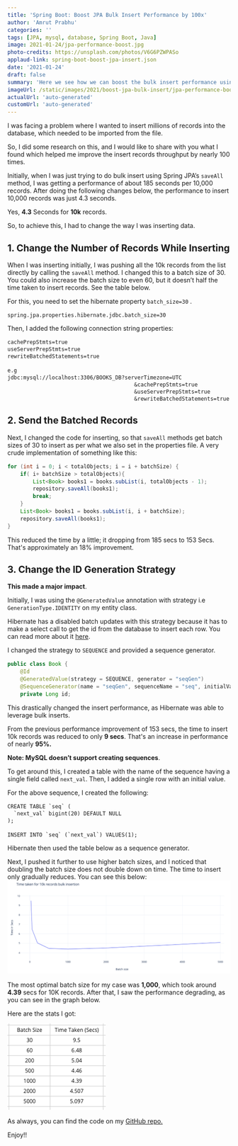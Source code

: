 ```yaml
---
title: 'Spring Boot: Boost JPA Bulk Insert Performance by 100x'
author: 'Amrut Prabhu'
categories: ''
tags: [JPA, mysql, database, Spring Boot, Java]
image: 2021-01-24/jpa-performance-boost.jpg
photo-credits: https://unsplash.com/photos/V6G6PZWPASo
applaud-link: spring-boot-boost-jpa-insert.json
date: '2021-01-24'
draft: false
summary: 'Here we see how we can boost the bulk insert performance using JPA to insert large number of records into a database'
imageUrl: /static/images/2021/boost-jpa-bulk-insert/jpa-performance-boost.jpg
actualUrl: 'auto-generated'
customUrl: 'auto-generated'
---
```


I was facing a problem where I wanted to insert millions of records into the database, which needed to be imported from the file.

So, I did some research on this, and I would like to share with you what I found which helped me improve the insert records throughput by nearly 100 times.

Initially, when I was just trying to do bulk insert using Spring JPA’s `saveAll` method, I was getting a performance of about 185 seconds per 10,000 records. After doing the following changes below, the performance to insert 10,000 records was just 4.3 seconds.

Yes, **4.3** Seconds for **10k** records.

So, to achieve this, I had to change the way I was inserting data.

## 1. Change the Number of Records While Inserting

When I was inserting initially, I was pushing all the 10k records from the list directly by calling the `saveAll` method. I changed this to a batch size of 30. You could also increase the batch size to even 60, but it doesn’t half the time taken to insert records. See the table below.

For this, you need to set the hibernate property `batch_size=30` .

```properties
spring.jpa.properties.hibernate.jdbc.batch_size=30
```

<AdsFlows id="adflow1" slot="8168941152" />

Then, I added the following connection string properties:

```properties
cachePrepStmts=true
useServerPrepStmts=true
rewriteBatchedStatements=true

e.g
jdbc:mysql://localhost:3306/BOOKS_DB?serverTimezone=UTC
                                        &cachePrepStmts=true
                                        &useServerPrepStmts=true
                                        &rewriteBatchedStatements=true

```

## 2. Send the Batched Records

Next, I changed the code for inserting, so that `saveAll` methods get batch sizes of 30 to insert as per what we also set in the properties file. A very crude implementation of something like this:

```java
for (int i = 0; i < totalObjects; i = i + batchSize) {
    if( i+ batchSize > totalObjects){
        List<Book> books1 = books.subList(i, totalObjects - 1);
        repository.saveAll(books1);
        break;
    }
    List<Book> books1 = books.subList(i, i + batchSize);
    repository.saveAll(books1);
}
```

This reduced the time by a little; it dropping from 185 secs to 153 Secs. That's approximately an 18% improvement.

## 3. Change the ID Generation Strategy

**This made a major impact**.

Initially, I was using the `@GeneratedValue` annotation with strategy i.e `GenerationType.IDENTITY` on my entity class.

Hibernate has a disabled batch updates with this strategy because it has to make a select call to get the id from the database to insert each row. You can read more about it [here](https://docs.jboss.org/hibernate/orm/4.3/manual/en-US/html/ch15.html).

<AdsFlows id="adflow2" slot="2393870295" />

I changed the strategy to `SEQUENCE` and provided a sequence generator.

```java
public class Book {
    @Id
    @GeneratedValue(strategy = SEQUENCE, generator = "seqGen")
    @SequenceGenerator(name = "seqGen", sequenceName = "seq", initialValue = 1)
    private Long id;
```

This drastically changed the insert performance, as Hibernate was able to leverage bulk inserts.

From the previous performance improvement of 153 secs, the time to insert 10k records was reduced to only **9 secs**. That's an increase in performance of nearly **95%.**

**Note: MySQL doesn’t support creating sequences**.

To get around this, I created a table with the name of the sequence having a single field called `next_val`. Then, I added a single row with an initial value.

For the above sequence, I created the following:

```sqlite-sql
CREATE TABLE `seq` (
  `next_val` bigint(20) DEFAULT NULL
);

INSERT INTO `seq` (`next_val`) VALUES(1);
```

Hibernate then used the table below as a sequence generator.

Next, I pushed it further to use higher batch sizes, and I noticed that doubling the batch size does not double down on time. The time to insert only gradually reduces. You can see this below:
![jpa-insert-performance-statistics](/static/images/2021/boost-jpa-bulk-insert/stats.png)

The most optimal batch size for my case was **1,000**, which took around **4.39** secs for 10K records. After that, I saw the performance degrading, as you can see in the graph below.

Here are the stats I got:

![jpa-insert-performance-statistics](/static/images/2021/boost-jpa-bulk-insert/stats-table.png)

<AdsFlows id="adflow3" slot="1404222257" />

As always, you can find the code on my [GitHub repo.](https://github.com/amrutprabhu/spring-boot-jpa-bulk-insert-performance)

Enjoy!!
